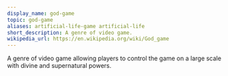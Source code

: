 ```yaml
---
display_name: god-game
topic: god-game
aliases: artificial-life-game artificial-life
short_description: A genre of video game.
wikipedia_url: https://en.wikipedia.org/wiki/God_game
---
```

A genre of video game allowing players to control the game on a large scale with divine and supernatural powers.